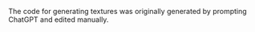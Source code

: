 The code for generating textures was originally
generated by prompting ChatGPT and edited manually.
